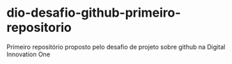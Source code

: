 # dio-desafio-github-primeiro-repositorio
Primeiro repositório proposto pelo desafio de projeto sobre github na Digital Innovation One
